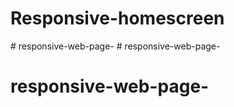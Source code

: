 # Responsive-homescreen
#   r e s p o n s i v e - w e b - p a g e -  
 # responsive-web-page-
# responsive-web-page-
